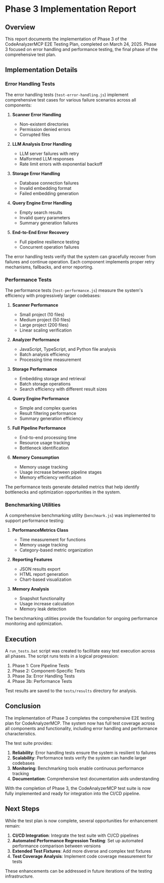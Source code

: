 # Phase 3 Implementation Report

## Overview

This report documents the implementation of Phase 3 of the CodeAnalyzerMCP E2E Testing Plan, completed on March 24, 2025. Phase 3 focused on error handling and performance testing, the final phase of the comprehensive test plan.

## Implementation Details

### Error Handling Tests

The error handling tests (`test-error-handling.js`) implement comprehensive test cases for various failure scenarios across all components:

1. **Scanner Error Handling**
   - Non-existent directories
   - Permission denied errors
   - Corrupted files

2. **LLM Analysis Error Handling**
   - LLM server failures with retry
   - Malformed LLM responses
   - Rate limit errors with exponential backoff

3. **Storage Error Handling**
   - Database connection failures
   - Invalid embedding format
   - Failed embedding generation

4. **Query Engine Error Handling**
   - Empty search results
   - Invalid query parameters
   - Summary generation failures

5. **End-to-End Error Recovery**
   - Full pipeline resilience testing
   - Concurrent operation failures

The error handling tests verify that the system can gracefully recover from failures and continue operation. Each component implements proper retry mechanisms, fallbacks, and error reporting.

### Performance Tests

The performance tests (`test-performance.js`) measure the system's efficiency with progressively larger codebases:

1. **Scanner Performance**
   - Small project (10 files)
   - Medium project (50 files)
   - Large project (200 files)
   - Linear scaling verification

2. **Analyzer Performance**
   - JavaScript, TypeScript, and Python file analysis
   - Batch analysis efficiency
   - Processing time measurement

3. **Storage Performance**
   - Embedding storage and retrieval
   - Batch storage operations
   - Search efficiency with different result sizes

4. **Query Engine Performance**
   - Simple and complex queries
   - Result filtering performance
   - Summary generation efficiency

5. **Full Pipeline Performance**
   - End-to-end processing time
   - Resource usage tracking
   - Bottleneck identification

6. **Memory Consumption**
   - Memory usage tracking
   - Usage increase between pipeline stages
   - Memory efficiency verification

The performance tests generate detailed metrics that help identify bottlenecks and optimization opportunities in the system.

### Benchmarking Utilities

A comprehensive benchmarking utility (`benchmark.js`) was implemented to support performance testing:

1. **PerformanceMetrics Class**
   - Time measurement for functions
   - Memory usage tracking
   - Category-based metric organization

2. **Reporting Features**
   - JSON results export
   - HTML report generation
   - Chart-based visualization

3. **Memory Analysis**
   - Snapshot functionality
   - Usage increase calculation
   - Memory leak detection

The benchmarking utilities provide the foundation for ongoing performance monitoring and optimization.

## Execution

A `run_tests.bat` script was created to facilitate easy test execution across all phases. The script runs tests in a logical progression:

1. Phase 1: Core Pipeline Tests
2. Phase 2: Component-Specific Tests
3. Phase 3a: Error Handling Tests
4. Phase 3b: Performance Tests

Test results are saved to the `tests/results` directory for analysis.

## Conclusion

The implementation of Phase 3 completes the comprehensive E2E testing plan for CodeAnalyzerMCP. The system now has full test coverage across all components and functionality, including error handling and performance characteristics.

The test suite provides:

1. **Reliability**: Error handling tests ensure the system is resilient to failures
2. **Scalability**: Performance tests verify the system can handle larger codebases
3. **Monitoring**: Benchmarking tools enable continuous performance tracking
4. **Documentation**: Comprehensive test documentation aids understanding

With the completion of Phase 3, the CodeAnalyzerMCP test suite is now fully implemented and ready for integration into the CI/CD pipeline.

## Next Steps

While the test plan is now complete, several opportunities for enhancement remain:

1. **CI/CD Integration**: Integrate the test suite with CI/CD pipelines
2. **Automated Performance Regression Testing**: Set up automated performance comparison between versions
3. **Extended Test Fixtures**: Add more diverse and complex test fixtures
4. **Test Coverage Analysis**: Implement code coverage measurement for tests

These enhancements can be addressed in future iterations of the testing infrastructure.
